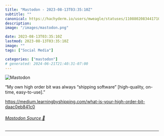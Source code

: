 ```yaml
---
title: "Mastodon - 2023-08-13T03:35:10Z"
subtitle: ""
canonical: https://hachyderm.io/users/mweagle/statuses/110880208344171011
description:
image: "/images/mastodon.png"

date: 2023-08-13T03:35:10Z
lastmod: 2023-08-13T03:35:10Z
image: ""
tags: ["Social Media"]

categories: ["mastodon"]
# generated: 2024-06-21T21:40:31-07:00
---
```

![Mastodon](/images/mastodon.png)

<p>“My own high order bit was always “shipping software” [high-quality, on-time, easy-to-use].”</p><p><a href="https://medium.learningbyshipping.com/what-is-your-high-order-bit-daac0eb841c0" target="_blank" rel="nofollow noopener noreferrer" translate="no"><span class="invisible">https://</span><span class="ellipsis">medium.learningbyshipping.com/</span><span class="invisible">what-is-your-high-order-bit-daac0eb841c0</span></a></p>


###### [Mastodon Source 🐘](https://hachyderm.io/@mweagle/110880208344171011)

___
